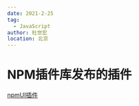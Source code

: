 ```yaml
---
date: 2021-2-25
tag:
  - JavaScript
author: 杜世宏
location: 北京
---
```


# NPM插件库发布的插件
[npmUI插件](https://dsh225.github.io/DMUI/dist/#/)
